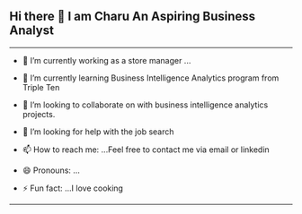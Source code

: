 ## Hi there 👋 I am Charu An Aspiring Business Analyst

------------------------------------------------------------------------------------------------

- 🔭 I’m currently working as a store manager  ...
- 🌱 I’m currently learning Business Intelligence Analytics program from Triple Ten 
- 👯 I’m looking to collaborate on with business intelligence analytics projects.
- 🤔 I’m looking for help with the job search

- 📫 How to reach me: ...Feel free to contact me via email or linkedin 
- 😄 Pronouns: ...
- ⚡ Fun fact: ...I love cooking 
-----------------------------------------------------------------------------------------------

